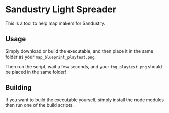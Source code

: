 # Sandustry Light Spreader

This is a tool to help map makers for Sandustry.

## Usage

Simply download or build the executable, and then place it in the same folder as your `map_blueprint_playtest.png`.

Then run the script, wait a few seconds, and your `fog_playtest.png` should be placed in the same folder!

## Building

If you want to build the executable yourself, simply install the node modules then run one of the build scripts.
